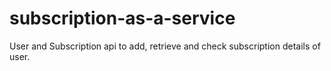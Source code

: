 # subscription-as-a-service
User and Subscription api to add, retrieve and check subscription details of user.
